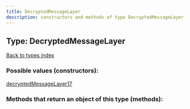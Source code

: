 ```yaml
---
title: DecryptedMessageLayer
description: constructors and methods of type DecryptedMessageLayer
---
```

## Type: DecryptedMessageLayer  
[Back to types index](index.md)



### Possible values (constructors):

[decryptedMessageLayer17](../constructors/decryptedMessageLayer17.md)  



### Methods that return an object of this type (methods):



